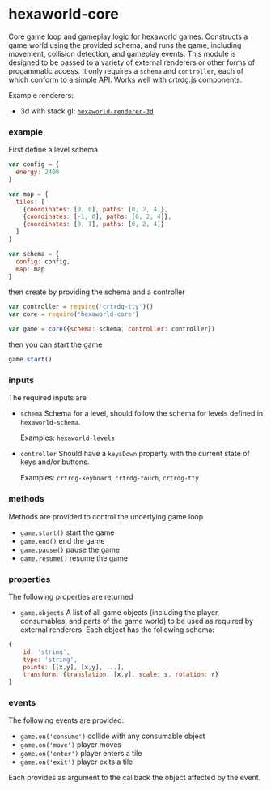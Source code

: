 # hexaworld-core

Core game loop and gameplay logic for hexaworld games. Constructs a game world using the provided schema, and runs the game, including movement, collision detection, and gameplay events. This module is designed to be passed to a variety of external renderers or other forms of progammatic access. It only requires a `schema` and `controller`, each of which conform to a simple API. Works well with [crtrdg.js](http://crtrdg.com/) components.

Example renderers:

- 3d with stack.gl: [`hexaworld-renderer-3d`](https://github.com/hexaworld/hexaworld-renderer-3d)

### example

First define a level schema

```javascript
var config = {
  energy: 2400
}

var map = {
  tiles: [
    {coordinates: [0, 0], paths: [0, 2, 4]},
    {coordinates: [-1, 0], paths: [0, 2, 4]},
    {coordinates: [0, 1], paths: [0, 2, 4]}
  ]
}

var schema = {
  config: config,
  map: map
}
```

then create by providing the schema and a controller

```javascript
var controller = require('crtrdg-tty')()
var core = require('hexaworld-core')

var game = core({schema: schema, controller: controller})
```

then you can start the game

```javascript
game.start()
```

### inputs

The required inputs are

- `schema` Schema for a level, should follow the schema for levels defined in `hexaworld-schema`. 
	
	Examples: `hexaworld-levels`

- `controller` Should have a `keysDown` property with the current state of keys and/or buttons. 
 
	Examples: `crtrdg-keyboard`, `crtrdg-touch`, `crtrdg-tty`

### methods

Methods are provided to control the underlying game loop

- `game.start()` start the game
- `game.end()` end the game
- `game.pause()` pause the game
- `game.resume()` resume the game

### properties

The following properties are returned

- `game.objects` A list of all game objects (including the player, consumables, and parts of the game world) to be used as required by external renderers. Each object has the following schema:

```javascript
{
	id: 'string',
	type: 'string',
	points: [[x,y], [x,y], ...],
	transform: {translation: [x,y], scale: s, rotation: r}
}
```

### events

The following events are provided:

- `game.on('consume')` collide with any consumable object
- `game.on('move')` player moves
- `game.on('enter')` player enters a tile
- `game.on('exit')` player exits a tile

Each provides as argument to the callback the object affected by the event.
